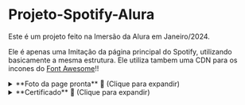 # Projeto-Spotify-Alura
Este é um projeto feito na Imersão da Alura em Janeiro/2024.

Ele é apenas uma Imitação da página principal do Spotify, utilizando basicamente a mesma estrutura. Ele utiliza tambem uma CDN para os incones do [Font Awesome](https://fontawesome.com/)!!
<details>
  <summary>**Foto da page pronta** 🎥 (Clique para expandir)</summary>

  ![Pagina recriada do Spotify com HTML, CSS E JAVASCRIPT](https://github.com/WillianNog/Projeto-Spotify-Alura/blob/main/Pag_Spotify.png?raw=true)

</details>
<details>
<summary>**Certificado** 🎥 (Clique para expandir)</summary>

  ![Certificado](https://github.com/WillianNog/Projeto-Spotify-Alura/blob/main/Certificado.png)

</details>

